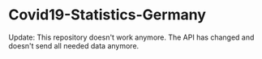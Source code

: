 # Covid19-Statistics-Germany

Update: This repository doesn't work anymore. The API has changed and doesn't send all needed data anymore.
